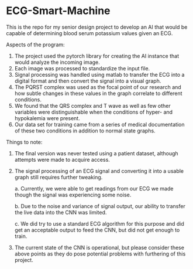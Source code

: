 # ECG-Smart-Machine
This is the repo for my senior design project to develop an AI that would be capable of determining blood serum potassium values given an ECG.

Aspects of the program:
  1. The project used the pytorch library for creating the AI instance that would analyze the incoming image.
  2. Each image was processed to standardize the input file.
  3. Signal processing was handled using matlab to transfer the ECG into a digital format and then convert the signal into a visual graph.
  4. The PQRST complex was used as the focal point of our research and how subtle changes in these values in the graph correlate to different conditions.
  5. We found that the QRS complex and T wave as well as few other variables were distinguishable when the conditions of hyper- and hypokalemia were present.
  6. Our data set for training came from a series of medical documentation of these two conditions in addition to normal state graphs.
  
Things to note:
  1. The final version was never tested using a patient dataset, although attempts were made to acquire access.
  2. The signal processing of an ECG signal and converting it into a usable graph still requires further tweaking.
 
     a.  Currently, we were able to get readings from our ECG we made though the signal was experiencing some noise.
     
     b.  Due to the noise and variance of signal output, our ability to transfer the live data into the CNN was limited.
     
     c.  We did try to use a standard ECG algorithm for this purpose and did get an acceptable output to feed the CNN, but did not get enough to train.
  3. The current state of the CNN is operational, but please consider these above points as they do pose potential problems with furthering of this project.
